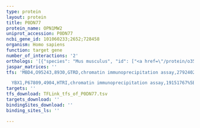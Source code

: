 ```yaml
---
type: protein
layout: protein
title: P0DN77
protein_name: OPN1MW2
uniprot_accession: P0DN77
ncbi_gene_id: 101060233;2652;728458
organism: Homo sapiens
function: target gene
number_of_interactions: '2'
orthologs: '[{"species": "Mus musculus", "id": ["<a href=\"/protein/o35599\">O35599</a>"]}, {"species": "Rattus norvegicus", "id": ["O35476"]}, {"species": "Danio rerio", "id": ["<a href=\"/protein/q9w6a7\">Q9W6A7</a>", "<a href=\"/protein/q8ayn0\">Q8AYN0</a>"]}]'
jaspar_matrices: ''
tfs: 'MBD4,O95243,8930,GTRD,chromatin immunoprecipitation assay,27924024%5Buid%5D,No

  YBX1,P67809,4904,HTRI,chromatin immunoprecipitation assay,19151767%5Buid%5D+OR+22900683%5Buid%5D,No'
targets: ''
tfs_download: TFLink_tfs_of_P0DN77.tsv
targets_download: ''
bindingSites_download: ''
binding_sites_ls: ''

---
```

